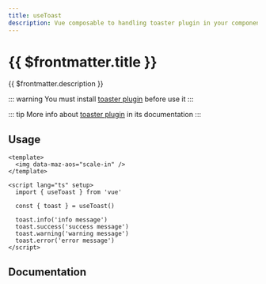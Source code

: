 ```yaml
---
title: useToast
description: Vue composable to handling toaster plugin in your components
---
```


# {{ $frontmatter.title }}

{{ $frontmatter.description }}

::: warning
You must install [toaster plugin](./../plugins/toaster.md#install) before use it
:::

::: tip
More info about [toaster plugin](./../plugins/toaster.md) in its documentation
:::

## Usage

```vue
<template>
  <img data-maz-aos="scale-in" />
</template>

<script lang="ts" setup>
  import { useToast } from 'vue'

  const { toast } = useToast()

  toast.info('info message')
  toast.success('success message')
  toast.warning('warning message')
  toast.error('error message')
</script>
```

## Documentation
